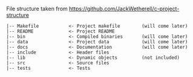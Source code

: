 File structure taken from https://github.com/JackWetherell/c-project-structure

```
|-- Makefile           <- Project makefile        (will come later)
|-- README             <- Project README
|-- bin                <- Compiled binaries       (will come later)
|-- data               <- Project data            (will come later)
|-- docs               <- Documentation           (will come later)
|-- include            <- Header files
|-- lib                <- Dynamic objects         (not included)
|-- src                <- Source files
|-- tests              <- Tests
```